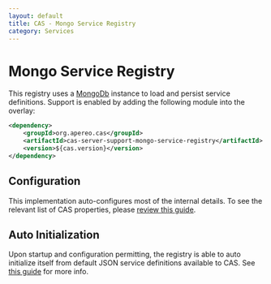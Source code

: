 ```yaml
---
layout: default
title: CAS - Mongo Service Registry
category: Services
---
```


# Mongo Service Registry

This registry uses a [MongoDb](https://www.mongodb.org/) instance to load and persist service definitions.
Support is enabled by adding the following module into the overlay:

```xml
<dependency>
    <groupId>org.apereo.cas</groupId>
    <artifactId>cas-server-support-mongo-service-registry</artifactId>
    <version>${cas.version}</version>
</dependency>
```

## Configuration

This implementation auto-configures most of the internal details.
To see the relevant list of CAS properties, please [review this guide](../configuration/Configuration-Properties.html#mongodb-service-registry).

## Auto Initialization

Upon startup and configuration permitting, the registry is able to auto initialize itself from default JSON service definitions available to CAS. See [this guide](AutoInitialization-Service-Management.html) for more info.